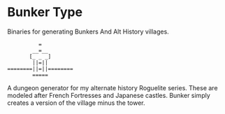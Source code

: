 # Bunker Type
Binaries for generating Bunkers And Alt History villages.

~~~
          =          
        __=__        
       [_ _ _]       
        ||=||        
========||=||========
        =====
~~~

A dungeon generator for my alternate history Roguelite series. These are modeled after French Fortresses and Japanese castles. Bunker simply creates a version of the village minus the tower.
